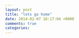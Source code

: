 ```yaml
---
layout: post
title: "lets go home"
date: 2014-02-07 16:17:04 +0000
comments: true
categories: 
---
```

